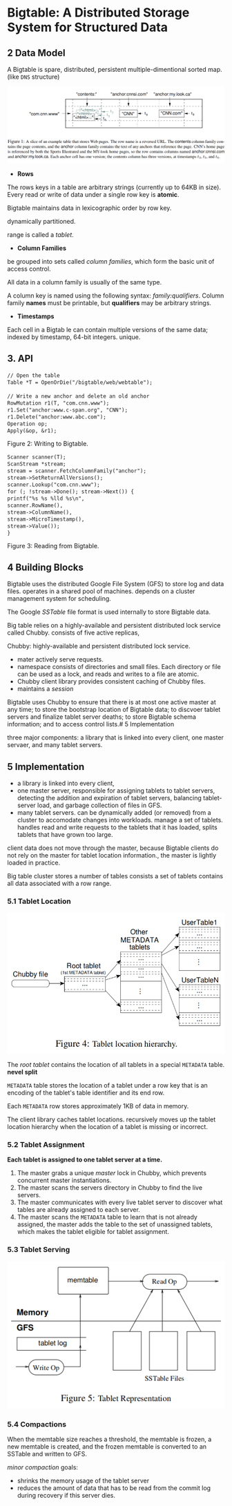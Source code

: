 # Bigtable: A Distributed Storage System for Structured Data

## 2 Data Model

A Bigtable is spare, distributed, persistent multiple-dimentional sorted map. (like `DNS` structure)

![](./bigtable.assets/image-20230318215854882.png)

- **Rows**

The rows keys in a table are arbitrary strings (currently up to 64KB in size). Every read or write of data under a single row key is **atomic**.

Bigtable maintains data in lexicographic order by row key.

dynamically partitioned.

range is called a _tablet_.

- **Column Families**

be grouped into sets called _column families_, which form the basic unit of access control.

All data in a column family is usually of the same type.

A column key is named using the following syntax: _family:qualifiers_. Column family **names** must be printable, but **qualifiers** may be arbitrary strings.

- **Timestamps**

Each cell in a Bigtab le can contain multiple versions of the same data; indexed by timestamp, 64-bit integers. unique.

## 3. API

```
// Open the table
Table *T = OpenOrDie("/bigtable/web/webtable");

// Write a new anchor and delete an old anchor
RowMutation r1(T, "com.cnn.www");
r1.Set("anchor:www.c-span.org", "CNN");
r1.Delete("anchor:www.abc.com");
Operation op;
Apply(&op, &r1);
```

Figure 2: Writing to Bigtable.

```
Scanner scanner(T);
ScanStream *stream;
stream = scanner.FetchColumnFamily("anchor");
stream->SetReturnAllVersions();
scanner.Lookup("com.cnn.www");
for (; !stream->Done(); stream->Next()) {
printf("%s %s %lld %s\n",
scanner.RowName(),
stream->ColumnName(),
stream->MicroTimestamp(),
stream->Value());
}
```

Figure 3: Reading from Bigtable.

## 4 Building Blocks

Bigtable uses the distributed Google File System (GFS) to store log and data files. operates in a shared pool of machines. depends on a cluster management system for scheduling.

The Google _SSTable_ file format is used internally to store Bigtable data.

Big table relies on a highly-available and persistent distributed lock service called Chubby. consists of five active replicas,

Chubby: highly-available and persistent distributed lock service.

- mater actively serve requests.
- namespace consists of directories and small files. Each directory or file can be used as a lock, and reads and writes to a file are atomic.
- Chubby client library provides consistent caching of Chubby files.
- maintains a _session_

Bigtable uses Chubby to ensure that there is at most one active master at any time; to store the bootstrap location of Bigtable data; to discvoer tablet servers and finalize tablet server deaths; to store Bigtable schema information; and to access control lists.# 5 Implementation

three major components: a library that is linked into every client, one master servaer, and many tablet servers.

## 5 Implementation

- a library is linked into every client,
- one master server, responsible for assigning tablets to tablet servers, detecting the addition and expiration of tablet servers, balancing tablet-server load, and garbage collection of files in GFS.
- many tablet servers. can be dynamically added (or removed) from a cluster to accomodate changes into workloads. manage a set of tablets. handles read and write requests to the tablets that it has loaded, splits tablets that have grown too large.

client data does not move through the master, because Bigtable clients do not rely on the master for tablet location information., the master is lightly loaded in practice.

Big table cluster stores a number of tables consists a set of tablets contains all data associated with a row range.

### 5.1 Tablet Location

![image-20230319232818057](./bigtable.assets/image-20230319232818057.png)

The _root tablet_ contains the location of all tablets in a special `METADATA` table. **nevel split**

`METADATA` table stores the location of a tablet under a row key that is an encoding of the tablet's table identifier and its end row.

Each `METADATA` row stores approximately 1KB of data in memory.

The client library caches tablet locations. recursively moves up the tablet location hierarchy when the location of a tablet is missing or incorrect.

### 5.2 Tablet Assignment

**Each tablet is assigned to one tablet server at a time.**

1. The master grabs a unique _master_ lock in Chubby, which prevents concurrent master instantiations.
2. The master scans the servers directory in Chubby to find the live servers.
3. The master communicates with every live tablet server to discover what tables are already assigned to each server.
4. The master scans the `METADATA` table to learn that is not already assigned, the master adds the table to the set of unassigned tablets, which makes the tablet eligible for tablet assignment.

### 5.3 Tablet Serving

![image-20230323222340563](./bigtable.assets/image-20230323222340563.png)

### 5.4 Compactions

When the memtable size reaches a threshold, the memtable is frozen, a new memtable is created, and the frozen memtable is converted to an SSTable and written to GFS.

_minor compaction_ goals:

- shrinks the memory usage of the tablet server
- reduces the amount of data that has to be read from the commit log during recovery if this server dies.
